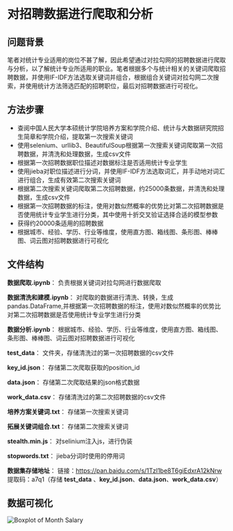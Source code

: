 # 对招聘数据进行爬取和分析

## 问题背景
笔者对统计专业适用的岗位不甚了解，因此希望通过对拉勾网的招聘数据进行爬取与分析，以了解统计专业所适用的职业。笔者根据多个与统计相关的关键词爬取招聘数据，并使用IF-IDF方法选取关键词并组合，根据组合关键词对拉勾网二次搜索，并使用统计方法筛选匹配的招聘职位，最后对招聘数据进行可视化。
## 方法步骤
- 查阅中国人民大学本硕统计学院培养方案和学院介绍、统计与大数据研究院招生简章和学院介绍，提取第一次搜索关键词
- 使用selenium、urllib3、BeautifulSoup根据第一次搜索关键词爬取第一次招聘数据，并清洗和处理数据，生成csv文件
- 根据第一次招聘数据职位描述对数据标注是否适用统计专业学生
- 使用jieba对职位描述进行分词，并使用IF-IDF方法选取词汇，并手动地对词汇进行组合，生成有效第二次搜索关键词
- 根据第二次搜索关键词爬取第二次招聘数据，约25000条数据，并清洗和处理数据，生成csv文件
- 根据第一次招聘数据的标注，使用对数似然概率的优势比对第二次招聘数据是否使用统计专业学生进行分类，其中使用十折交叉验证选择合适的模型参数
- 获得约20000条适用的招聘数据
- 根据城市、经验、学历、行业等维度，使用直方图、箱线图、条形图、棒棒图、词云图对招聘数据进行可视化
## 文件结构
__数据爬取.ipynb__：
负责根据关键词对拉勾网进行数据爬取

__数据清洗和建模.ipynb__：
对爬取的数据进行清洗、转换，生成pandas.DataFrame,并根据第一次招聘数据的标注，使用对数似然概率的优势比对第二次招聘数据是否使用统计专业学生进行分类

__数据分析.ipynb__：
根据城市、经验、学历、行业等维度，使用直方图、箱线图、条形图、棒棒图、词云图对招聘数据进行可视化

__test_data__：
文件夹，存储清洗过的第一次招聘数据的csv文件

__key_id.json__：
存储第二次爬取获取的position_id

__data.json__：
存储第二次爬取结果的json格式数据


__work_data.csv__：
存储清洗过的第二次招聘数据的csv文件

__培养方案关键词.txt__：
存储第一次搜索关键词

__拓展关键词组合.txt__：
存储第二次搜索关键词

__stealth.min.js__：
对selinium注入js，进行伪装

__stopwords.txt__：
jieba分词时使用的停用词

__数据集存储地址__：  链接：https://pan.baidu.com/s/1TzI1be8T6giEdxrA12kNrw  提取码：a7q1（存储 __test_data__ 、__key_id.json__、__data.json__、__work_data.csv__）

## 数据可视化
![Boxplot of Month Salary](https://github.com/dengniewei/crawer-and-analysis-for-cecruiting-data/blob/main/Screenshots/Boxplot%20of%20Month%20Salary.png)

